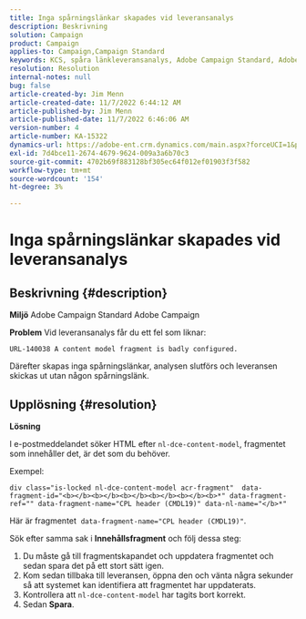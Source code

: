 ```yaml
---
title: Inga spårningslänkar skapades vid leveransanalys
description: Beskrivning
solution: Campaign
product: Campaign
applies-to: Campaign,Campaign Standard
keywords: KCS, spåra länkleveransanalys, Adobe Campaign Standard, Adobe Campaign, fel, HTML, fragment
resolution: Resolution
internal-notes: null
bug: false
article-created-by: Jim Menn
article-created-date: 11/7/2022 6:44:12 AM
article-published-by: Jim Menn
article-published-date: 11/7/2022 6:46:06 AM
version-number: 4
article-number: KA-15322
dynamics-url: https://adobe-ent.crm.dynamics.com/main.aspx?forceUCI=1&pagetype=entityrecord&etn=knowledgearticle&id=37a9e491-675e-ed11-9562-6045bd0061cb
exl-id: 7d4bce11-2674-4679-9624-009a3a6b70c3
source-git-commit: 4702b69f883128bf305ec64f012ef01903f3f582
workflow-type: tm+mt
source-wordcount: '154'
ht-degree: 3%

---
```


# Inga spårningslänkar skapades vid leveransanalys

## Beskrivning {#description}


<b>Miljö</b>
Adobe Campaign Standard Adobe Campaign

<b>Problem</b>
Vid leveransanalys får du ett fel som liknar:


```
URL-140038 A content model fragment is badly configured.
```


Därefter skapas inga spårningslänkar, analysen slutförs och leveransen skickas ut utan någon spårningslänk.


## Upplösning {#resolution}


<b>Lösning</b>

I e-postmeddelandet söker HTML efter `nl-dce-content-model`, fragmentet som innehåller det, är det som du behöver.

Exempel:


```
div class="is-locked nl-dce-content-model acr-fragment"  data-fragment-id="<b></b><b></b><b></b><b></b><b></b><b>*" data-fragment-ref="" data-fragment-name="CPL header (CMDL19)" data-nl-name="</b>*"
```


Här är fragmentet  `data-fragment-name="CPL header (CMDL19)"`.

Sök efter samma sak i <b>Innehållsfragment</b> och följ dessa steg:

1. Du måste gå till fragmentskapandet och uppdatera fragmentet och sedan spara det på ett stort sätt igen.
2. Kom sedan tillbaka till leveransen, öppna den och vänta några sekunder så att systemet kan identifiera att fragmentet har uppdaterats.
3. Kontrollera att `nl-dce-content-model` har tagits bort korrekt.
4. Sedan <b>Spara</b>.
